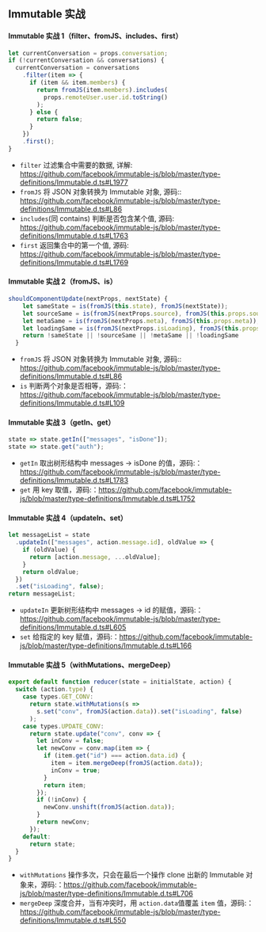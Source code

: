 ## Immutable 实战

#### Immutable 实战 1（filter、fromJS、includes、first）

```javascript
let currentConversation = props.conversation;
if (!currentConversation && conversations) {
  currentConversation = conversations
    .filter(item => {
      if (item && item.members) {
        return fromJS(item.members).includes(
          props.remoteUser.user.id.toString()
        );
      } else {
        return false;
      }
    })
    .first();
}
```

* `filter` 过滤集合中需要的数据, 详解: https://github.com/facebook/immutable-js/blob/master/type-definitions/Immutable.d.ts#L1977
* `fromJS` 将 JSON 对象转换为 Immutable 对象, 源码:: https://github.com/facebook/immutable-js/blob/master/type-definitions/Immutable.d.ts#L86
* `includes`(同 contains) 判断是否包含某个值, 源码: https://github.com/facebook/immutable-js/blob/master/type-definitions/Immutable.d.ts#L1763
* `first` 返回集合中的第一个值, 源码: https://github.com/facebook/immutable-js/blob/master/type-definitions/Immutable.d.ts#L1769

#### Immutable 实战 2（fromJS、is）

```javascript
shouldComponentUpdate(nextProps, nextState) {
    let sameState = is(fromJS(this.state), fromJS(nextState));
    let sourceSame = is(fromJS(nextProps.source), fromJS(this.props.source));
    let metaSame = is(fromJS(nextProps.meta), fromJS(this.props.meta));
    let loadingSame = is(fromJS(nextProps.isLoading), fromJS(this.props.isLoading));
    return !sameState || !sourceSame || !metaSame || !loadingSame
  }
```

* `fromJS` 将 JSON 对象转换为 Immutable 对象, 源码:: https://github.com/facebook/immutable-js/blob/master/type-definitions/Immutable.d.ts#L86
* `is` 判断两个对象是否相等，源码:：https://github.com/facebook/immutable-js/blob/master/type-definitions/Immutable.d.ts#L109

#### Immutable 实战 3（getIn、get）

```javascript
state => state.getIn(["messages", "isDone"]);
state => state.get("auth");
```

* `getIn` 取出树形结构中 messages -> isDone 的值，源码:：https://github.com/facebook/immutable-js/blob/master/type-definitions/Immutable.d.ts#L1783
* `get` 用 key 取值，源码:：https://github.com/facebook/immutable-js/blob/master/type-definitions/Immutable.d.ts#L1752

#### Immutable 实战 4（updateIn、set）

```javascript
let messageList = state
  .updateIn(["messages", action.message.id], oldValue => {
    if (oldValue) {
      return [action.message, ...oldValue];
    }
    return oldValue;
  })
  .set("isLoading", false);
return messageList;
```

* `updateIn` 更新树形结构中 messages -> id 的赋值，源码:：https://github.com/facebook/immutable-js/blob/master/type-definitions/Immutable.d.ts#L605
* `set` 给指定的 key 赋值，源码:：https://github.com/facebook/immutable-js/blob/master/type-definitions/Immutable.d.ts#L166

#### Immutable 实战 5（withMutations、mergeDeep）

```javascript
export default function reducer(state = initialState, action) {
  switch (action.type) {
    case types.GET_CONV:
      return state.withMutations(s =>
        s.set("conv", fromJS(action.data)).set("isLoading", false)
      );
    case types.UPDATE_CONV:
      return state.update("conv", conv => {
        let inConv = false;
        let newConv = conv.map(item => {
          if (item.get("id") === action.data.id) {
            item = item.mergeDeep(fromJS(action.data));
            inConv = true;
          }
          return item;
        });
        if (!inConv) {
          newConv.unshift(fromJS(action.data));
        }
        return newConv;
      });
    default:
      return state;
  }
}
```

* `withMutations` 操作多次，只会在最后一个操作 clone 出新的 Immutable 对象来，源码:：https://github.com/facebook/immutable-js/blob/master/type-definitions/Immutable.d.ts#L706
* `mergeDeep` 深度合并，当有冲突时，用 `action.data`值覆盖 `item` 值，源码:：https://github.com/facebook/immutable-js/blob/master/type-definitions/Immutable.d.ts#L550
